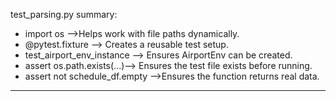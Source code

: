 test_parsing.py summary: 

- import os -->Helps work with file paths dynamically.
- @pytest.fixture --> Creates a reusable test setup.
- test_airport_env_instance --> Ensures AirportEnv can be created.
- assert os.path.exists(...)--> Ensures the test file exists before running.
- assert not schedule_df.empty -->Ensures the function returns real data.

****